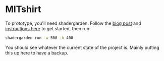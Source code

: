 # MITshirt
To prototype, you'll need shadergarden. Follow the [blog post](https://blog.tonari.no/shadergarden) and [instructions here](https://github.com/tonarino/shadergarden) to get started, then run:

```bash
shadergarden run -w 500 -h 400
```

You should see whatever the current state of the project is. Mainly putting this up here to have a backup.
